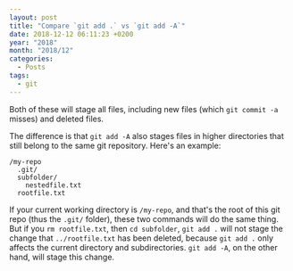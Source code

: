 ```yaml
---
layout: post
title: "Compare `git add .` vs `git add -A`"
date: 2018-12-12 06:11:23 +0200
year: "2018"
month: "2018/12"
categories:
  - Posts
tags:
  - git
---
```


Both of these will stage all files, including new files (which `git commit -a` misses) and deleted files.

The difference is that `git add -A` also stages files in higher directories that still belong to the same git repository. Here's an example:

```
/my-repo
  .git/
  subfolder/
    nestedfile.txt
  rootfile.txt
```

If your current working directory is `/my-repo`, and that's the root of this git repo (thus the `.git/` folder), these two commands will do the same thing.  
But if you `rm rootfile.txt`, then `cd subfolder`, `git add .` will not stage the change that `../rootfile.txt` has been deleted, because `git add .` only affects the current directory and subdirectories. `git add -A`, on the other hand, will stage this change.
